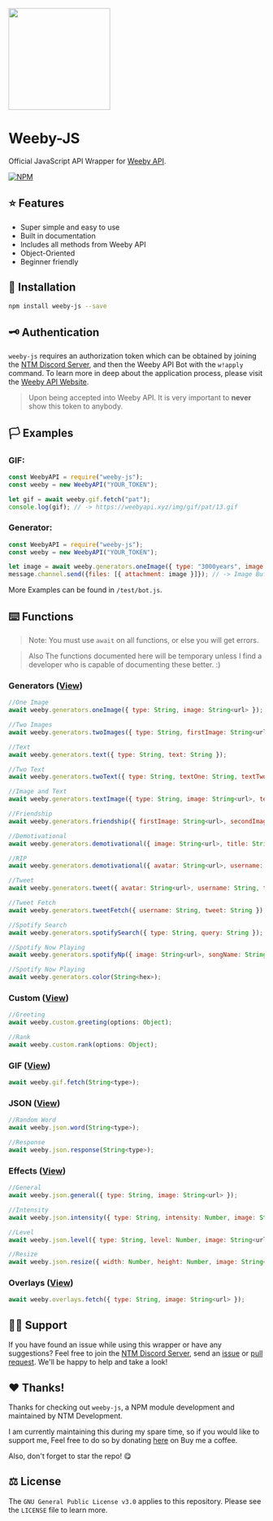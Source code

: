 <a href="https://weebyapi.xyz/"><img src="https://i.imgur.com/KLJ5ePZ.png" width="auto" height="200"></a>

# Weeby-JS
Official JavaScript API Wrapper for [Weeby API](https://weebyapi.xyz/).

[![NPM](https://nodei.co/npm/weeby-js.png)](https://nodei.co/npm/weeby-js/)

## ⭐️ Features
- Super simple and easy to use
- Built in documentation
- Includes all methods from Weeby API
- Object-Oriented
- Beginner friendly

## 💾 Installation
```bash
npm install weeby-js --save
```

## 🗝 Authentication
`weeby-js` requires an authorization token which can be obtained by joining the [NTM Discord Server](https://weebyapi.xyz/discord), and then the Weeby API Bot with the `w!apply` command. To learn more in deep about the application process, please visit the [Weeby API Website](https://weebyapi.xyz/). 

> Upon being accepted into Weeby API. It is very important to **never** show this token to anybody.

## 🏳 Examples
### GIF:
```js
const WeebyAPI = require("weeby-js");
const weeby = new WeebyAPI("YOUR_TOKEN");

let gif = await weeby.gif.fetch("pat");
console.log(gif); // -> https://weebyapi.xyz/img/gif/pat/13.gif
```

### Generator:
```js
const WeebyAPI = require("weeby-js");
const weeby = new WeebyAPI("YOUR_TOKEN");

let image = await weeby.generators.oneImage({ type: "3000years", image: "https://i.imgur.com/ZgrxPgU.png" });
message.channel.send({files: [{ attachment: image }]}); // -> Image Buffer
```

More Examples can be found in `/test/bot.js`.

## ⌨️ Functions
> Note: You must use `await` on all functions, or else you will get errors. 

> Also The functions documented here will be temporary unless I find a developer who is capable of documenting these better. :)

### Generators ([View](https://weebyapi.xyz/api/docs#section1))
```js
//One Image
await weeby.generators.oneImage({ type: String, image: String<url> });

//Two Images
await weeby.generators.twoImages({ type: String, firstImage: String<url>, secondImage: String<url> });

//Text
await weeby.generators.text({ type: String, text: String });

//Two Text
await weeby.generators.twoText({ type: String, textOne: String, textTwo: String });

//Image and Text
await weeby.generators.textImage({ type: String, image: String<url>, text: String });

//Friendship
await weeby.generators.friendship({ firstImage: String<url>, secondImage: String<url>, firstText: String, secondText: String });

//Demotivational
await weeby.generators.demotivational({ image: String<url>, title: String, text: String });

//RIP
await weeby.generators.demotivational({ avatar: String<url>, username: String, message: String });

//Tweet
await weeby.generators.tweet({ avatar: String<url>, username: String, tweet: String });

//Tweet Fetch
await weeby.generators.tweetFetch({ username: String, tweet: String });

//Spotify Search
await weeby.generators.spotifySearch({ type: String, query: String });

//Spotify Now Playing
await weeby.generators.spotifyNp({ image: String<url>, songName: String, artist: String, userPicks: String });

//Spotify Now Playing
await weeby.generators.color(String<hex>);
```
### Custom ([View](https://weebyapi.xyz/api/docs#section2))
```js
//Greeting
await weeby.custom.greeting(options: Object);

//Rank
await weeby.custom.rank(options: Object);
```
### GIF ([View](https://weebyapi.xyz/api/docs#section3))
```js
await weeby.gif.fetch(String<type>);
```
### JSON ([View](https://weebyapi.xyz/api/docs#section4))
```js
//Random Word
await weeby.json.word(String<type>);

//Response
await weeby.json.response(String<type>);
```

### Effects ([View](https://weebyapi.xyz/api/docs#section5))
```js
//General
await weeby.json.general({ type: String, image: String<url> });

//Intensity
await weeby.json.intensity({ type: String, intensity: Number, image: String<url> });

//Level
await weeby.json.level({ type: String, level: Number, image: String<url> });

//Resize
await weeby.json.resize({ width: Number, height: Number, image: String<url> });
```

### Overlays ([View](https://weebyapi.xyz/api/docs#section6))
```js
await weeby.overlays.fetch({ type: String, image: String<url> });
```

## 👋🏻 Support
If you have found an issue while using this wrapper or have any suggestions? Feel free to join the [NTM Discord Server](https://weebyapi.xyz/discord), send an [issue](https://github.com/ntm-development/weeby-js/issues/new) or [pull request](https://github.com/ntm-development/weeby-js/pulls). We'll be happy to help and take a look! 

## ❤️ Thanks!
Thanks for checking out `weeby-js`, a NPM module development and maintained by NTM Development.

I am currently maintaining this during my spare time, so if you would like to support me, Feel free to do so by donating [here](https://buymeacoffee.com/ntmnathan) on Buy me a coffee.

Also, don't forget to star the repo! 😋

## ⚖️ License
The `GNU General Public License v3.0` applies to this repository. Please see the `LICENSE` file to learn more.